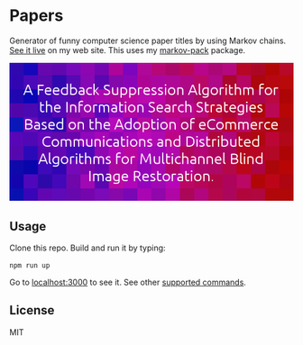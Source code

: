 # Papers

Generator of funny computer science paper titles by using Markov chains. [See it
live][live] on my web site. This uses my [markov-pack][] package.

![Cover for Papers.](screenshot.png)

## Usage

Clone this repo. Build and run it by typing:

    npm run up

Go to [localhost:3000](http://localhost:3000) to see it. See other [supported
commands][sc].

## License

MIT

[markov-pack]: https://github.com/paul-nechifor/markov-pack
[live]: http://nechifor.net/papers
[sc]: https://github.com/paul-nechifor/intercessor#supported-commands
